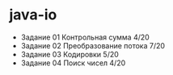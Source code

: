 # java-io

* Задание 01 Контрольная сумма 4/20
* Задание 02 Преобразование потока 7/20
* Задание 03 Кодировки 5/20
* Задание 04 Поиск чисел 4/20
